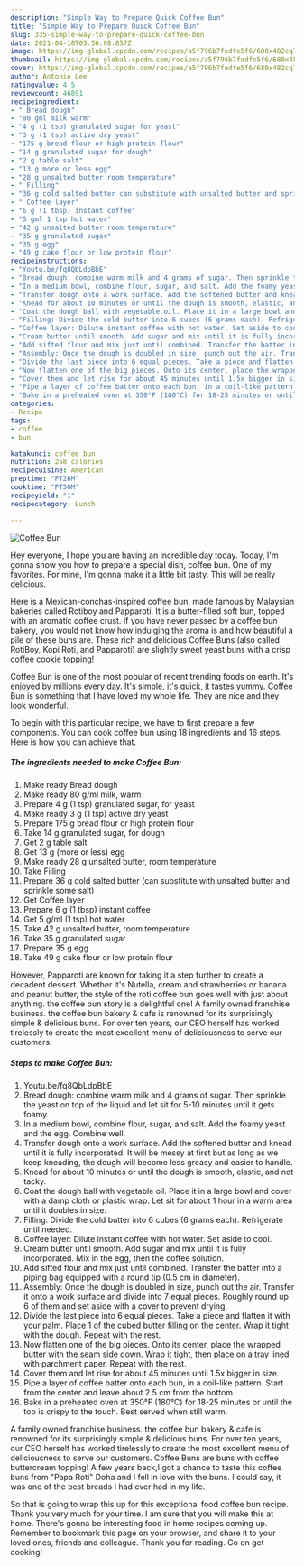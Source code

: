 ```yaml
---
description: "Simple Way to Prepare Quick Coffee Bun"
title: "Simple Way to Prepare Quick Coffee Bun"
slug: 335-simple-way-to-prepare-quick-coffee-bun
date: 2021-04-18T05:56:08.857Z
image: https://img-global.cpcdn.com/recipes/a5f796b7fedfe5f6/680x482cq70/coffee-bun-recipe-main-photo.jpg
thumbnail: https://img-global.cpcdn.com/recipes/a5f796b7fedfe5f6/680x482cq70/coffee-bun-recipe-main-photo.jpg
cover: https://img-global.cpcdn.com/recipes/a5f796b7fedfe5f6/680x482cq70/coffee-bun-recipe-main-photo.jpg
author: Antonio Lee
ratingvalue: 4.5
reviewcount: 46891
recipeingredient:
- " Bread dough"
- "80 gml milk warm"
- "4 g (1 tsp) granulated sugar for yeast"
- "3 g (1 tsp) active dry yeast"
- "175 g bread flour or high protein flour"
- "14 g granulated sugar for dough"
- "2 g table salt"
- "13 g more or less egg"
- "28 g unsalted butter room temperature"
- " Filling"
- "36 g cold salted butter can substitute with unsalted butter and sprinkle some salt"
- " Coffee layer"
- "6 g (1 tbsp) instant coffee"
- "5 gml 1 tsp hot water"
- "42 g unsalted butter room temperature"
- "35 g granulated sugar"
- "35 g egg"
- "49 g cake flour or low protein flour"
recipeinstructions:
- "Youtu.be/fq8QbLdpBbE"
- "Bread dough: combine warm milk and 4 grams of sugar. Then sprinkle the yeast on top of the liquid and let sit for 5-10 minutes until it gets foamy."
- "In a medium bowl, combine flour, sugar, and salt. Add the foamy yeast and the egg. Combine well."
- "Transfer dough onto a work surface. Add the softened butter and knead until it is fully incorporated. It will be messy at first but as long as we keep kneading, the dough will become less greasy and easier to handle."
- "Knead for about 10 minutes or until the dough is smooth, elastic, and not tacky."
- "Coat the dough ball with vegetable oil. Place it in a large bowl and cover with a damp cloth or plastic wrap. Let sit for about 1 hour in a warm area until it doubles in size."
- "Filling: Divide the cold butter into 6 cubes (6 grams each). Refrigerate until needed."
- "Coffee layer: Dilute instant coffee with hot water. Set aside to cool."
- "Cream butter until smooth. Add sugar and mix until it is fully incorporated. Mix in the egg, then the coffee solution."
- "Add sifted flour and mix just until combined. Transfer the batter into a piping bag equipped with a round tip (0.5 cm in diameter)."
- "Assembly: Once the dough is doubled in size, punch out the air. Transfer it onto a work surface and divide into 7 equal pieces. Roughly round up 6 of them and set aside with a cover to prevent drying."
- "Divide the last piece into 6 equal pieces. Take a piece and flatten it with your palm. Place 1 of the cubed butter filling on the center. Wrap it tight with the dough. Repeat with the rest."
- "Now flatten one of the big pieces. Onto its center, place the wrapped butter with the seam side down. Wrap it tight, then place on a tray lined with parchment paper. Repeat with the rest."
- "Cover them and let rise for about 45 minutes until 1.5x bigger in size."
- "Pipe a layer of coffee batter onto each bun, in a coil-like pattern. Start from the center and leave about 2.5 cm from the bottom."
- "Bake in a preheated oven at 350°F (180°C) for 18-25 minutes or until the top is crispy to the touch. Best served when still warm."
categories:
- Recipe
tags:
- coffee
- bun

katakunci: coffee bun 
nutrition: 258 calories
recipecuisine: American
preptime: "PT26M"
cooktime: "PT50M"
recipeyield: "1"
recipecategory: Lunch

---
```



![Coffee Bun](https://img-global.cpcdn.com/recipes/a5f796b7fedfe5f6/680x482cq70/coffee-bun-recipe-main-photo.jpg)

Hey everyone, I hope you are having an incredible day today. Today, I'm gonna show you how to prepare a special dish, coffee bun. One of my favorites. For mine, I'm gonna make it a little bit tasty. This will be really delicious.

Here is a Mexican-conchas-inspired coffee bun, made famous by Malaysian bakeries called Rotiboy and Papparoti. It is a butter-filled soft bun, topped with an aromatic coffee crust. If you have never passed by a coffee bun bakery, you would not know how indulging the aroma is and how beautiful a pile of these buns are. These rich and delicious Coffee Buns (also called RotiBoy, Kopi Roti, and Papparoti) are slightly sweet yeast buns with a crisp coffee cookie topping!

Coffee Bun is one of the most popular of recent trending foods on earth. It's enjoyed by millions every day. It's simple, it's quick, it tastes yummy. Coffee Bun is something that I have loved my whole life. They are nice and they look wonderful.


To begin with this particular recipe, we have to first prepare a few components. You can cook coffee bun using 18 ingredients and 16 steps. Here is how you can achieve that.

<!--inarticleads1-->

##### The ingredients needed to make Coffee Bun:

1. Make ready  Bread dough
1. Make ready 80 g/ml milk, warm
1. Prepare 4 g (1 tsp) granulated sugar, for yeast
1. Make ready 3 g (1 tsp) active dry yeast
1. Prepare 175 g bread flour or high protein flour
1. Take 14 g granulated sugar, for dough
1. Get 2 g table salt
1. Get 13 g (more or less) egg
1. Make ready 28 g unsalted butter, room temperature
1. Take  Filling
1. Prepare 36 g cold salted butter (can substitute with unsalted butter and sprinkle some salt)
1. Get  Coffee layer
1. Prepare 6 g (1 tbsp) instant coffee
1. Get 5 g/ml (1 tsp) hot water
1. Take 42 g unsalted butter, room temperature
1. Take 35 g granulated sugar
1. Prepare 35 g egg
1. Take 49 g cake flour or low protein flour


However, Papparoti are known for taking it a step further to create a decadent dessert. Whether it&#39;s Nutella, cream and strawberries or banana and peanut butter, the style of the roti coffee bun goes well with just about anything. the coffee bun story is a delightful one! A family owned franchise business. the coffee bun bakery &amp; cafe is renowned for its surprisingly simple &amp; delicious buns. For over ten years, our CEO herself has worked tirelessly to create the most excellent menu of deliciousness to serve our customers. 

<!--inarticleads2-->

##### Steps to make Coffee Bun:

1. Youtu.be/fq8QbLdpBbE
1. Bread dough: combine warm milk and 4 grams of sugar. Then sprinkle the yeast on top of the liquid and let sit for 5-10 minutes until it gets foamy.
1. In a medium bowl, combine flour, sugar, and salt. Add the foamy yeast and the egg. Combine well.
1. Transfer dough onto a work surface. Add the softened butter and knead until it is fully incorporated. It will be messy at first but as long as we keep kneading, the dough will become less greasy and easier to handle.
1. Knead for about 10 minutes or until the dough is smooth, elastic, and not tacky.
1. Coat the dough ball with vegetable oil. Place it in a large bowl and cover with a damp cloth or plastic wrap. Let sit for about 1 hour in a warm area until it doubles in size.
1. Filling: Divide the cold butter into 6 cubes (6 grams each). Refrigerate until needed.
1. Coffee layer: Dilute instant coffee with hot water. Set aside to cool.
1. Cream butter until smooth. Add sugar and mix until it is fully incorporated. Mix in the egg, then the coffee solution.
1. Add sifted flour and mix just until combined. Transfer the batter into a piping bag equipped with a round tip (0.5 cm in diameter).
1. Assembly: Once the dough is doubled in size, punch out the air. Transfer it onto a work surface and divide into 7 equal pieces. Roughly round up 6 of them and set aside with a cover to prevent drying.
1. Divide the last piece into 6 equal pieces. Take a piece and flatten it with your palm. Place 1 of the cubed butter filling on the center. Wrap it tight with the dough. Repeat with the rest.
1. Now flatten one of the big pieces. Onto its center, place the wrapped butter with the seam side down. Wrap it tight, then place on a tray lined with parchment paper. Repeat with the rest.
1. Cover them and let rise for about 45 minutes until 1.5x bigger in size.
1. Pipe a layer of coffee batter onto each bun, in a coil-like pattern. Start from the center and leave about 2.5 cm from the bottom.
1. Bake in a preheated oven at 350°F (180°C) for 18-25 minutes or until the top is crispy to the touch. Best served when still warm.


A family owned franchise business. the coffee bun bakery &amp; cafe is renowned for its surprisingly simple &amp; delicious buns. For over ten years, our CEO herself has worked tirelessly to create the most excellent menu of deliciousness to serve our customers. Coffee Buns are buns with coffee buttercream topping! A few years back,I got a chance to taste this coffee buns from &#34;Papa Roti&#34; Doha and I fell in love with the buns. I could say, it was one of the best breads I had ever had in my life. 

So that is going to wrap this up for this exceptional food coffee bun recipe. Thank you very much for your time. I am sure that you will make this at home. There's gonna be interesting food in home recipes coming up. Remember to bookmark this page on your browser, and share it to your loved ones, friends and colleague. Thank you for reading. Go on get cooking!
